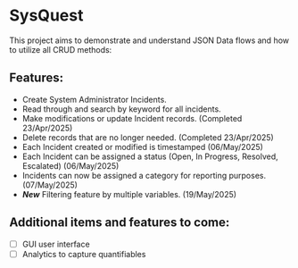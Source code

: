 # SysQuest

This project aims to demonstrate and understand JSON Data flows and how to utilize all CRUD methods:

## Features:

  - Create System Administrator Incidents.  
  - Read through and search by keyword for all incidents.  
  - Make modifications or update Incident records. (Completed 23/Apr/2025)  
  - Delete records that are no longer needed. (Completed 23/Apr/2025)  
  - Each Incident created or modified is timestamped (06/May/2025)
  - Each Incident can be assigned a status (Open, In Progress, Resolved, Escalated) (06/May/2025)
  - Incidents can now be assigned a category for reporting purposes. (07/May/2025)
  - ***New*** Filtering feature by multiple variables. (19/May/2025)

## Additional items and features to come:

   - [ ] GUI user interface
   - [ ] Analytics to capture quantifiables
